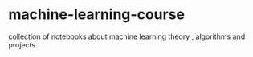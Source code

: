 # machine-learning-course
collection of notebooks about machine learning theory , algorithms and projects
